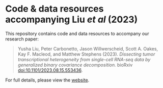 # Code & data resources accompanying Liu *et al* (2023)

This repository contains code and data resources to accompany our research paper:

> Yusha Liu, Peter Carbonetto, Jason Willwerscheid, Scott A. Oakes, Kay F. Macleod, and Matthew Stephens (2023). 
> *Dissecting tumor transcriptional heterogeneity from single-cell RNA-seq data by generalized binary covariance decomposition.* bioRxiv
> [doi:10.1101/2023.08.15.553436][paper-link].

For full details, please view the [website][github-site].

[github-site]: https://stephenslab.github.io/gbcd-workflow
[paper-link]: https://doi.org/10.1101/2023.08.15.553436